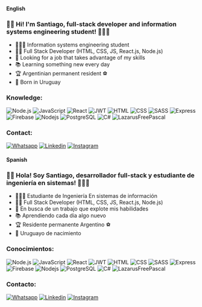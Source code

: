 #### English
### 👋🏻 Hi! I'm Santiago, full-stack developer and information systems engineering student! 👨🏻‍💻

- 👨🏻‍🎓 Information systems engineering student
- 👨‍💻 Full Stack Developer (HTML, CSS, JS, React.js, Node.js)
- 🤯 Looking for a job that takes advantage of my skills
- 📚 Learning something new every day
- 🏆 Argentinian permanent resident ⚽️ 
- 🧉 Born in Uruguay


### Knowledge:
<p>
  <img alt="Node.js" src="https://img.shields.io/badge/-Node.js-339933?style=flat-square&logo=Node.js&logoColor=white" />
  <img alt="JavaScript" src="https://img.shields.io/badge/-JavaScript-F7DF1E?style=flat-square&logo=JavaScript&logoColor=white" />
  <img alt="React" src="https://img.shields.io/badge/-React-45b8d8?style=flat-square&logo=react&logoColor=white" />
  <img alt="JWT" src="https://img.shields.io/badge/-JWT-000000?style=flat-square&logo=json-web-tokens&logoColor=white" />
  <img alt="HTML" src="https://img.shields.io/badge/-HTML-E34F26?style=flat-square&logo=HTML5&logoColor=white" />
  <img alt="CSS" src="https://img.shields.io/badge/-CSS-1572B6?style=flat-square&logo=CSS3&logoColor=white" />
  <img alt="SASS" src="https://img.shields.io/badge/-Sass-CD6799?style=flat-square&logo=sass&logoColor=white" />
  <img alt="Express" src="https://img.shields.io/badge/-Express-000000?style=flat-square&logo=express&logoColor=white" />
  <img alt="Firebase" src="https://img.shields.io/badge/-Firebase-FFA611?style=flat-square&logo=firebase&logoColor=white" />
  <img alt="Nodejs" src="https://img.shields.io/badge/-Nodejs-43853d?style=flat-square&logo=Node.js&logoColor=white" />  
  <img alt="PostgreSQL" src="https://img.shields.io/badge/-PostgreSQL-0064a5?style=flat-square&logo=postgresql&logoColor=white%22" />  
  <img alt="C#" src="https://img.shields.io/badge/-C%20Sharp-239120?style=flat-square&logo=csharp&logoColor=white" />
  <img alt="LazarusFreePascal" src="https://img.shields.io/badge/-Pascal-000000?style=flat-square&logo=Lazarus&logoColor=white" />
</p>


### Contact:
[![Whatsapp](https://img.shields.io/badge/-Whatsapp-43853d?style=flat-square&logo=Whatsapp&logoColor=white)][1]
[![Linkedin](https://img.shields.io/badge/-Linkedin-0A66C2?style=flat-square&logo=Linkedin&logoColor=white)][2]
[![Instagram](https://img.shields.io/badge/-Intagram-E4405F?style=flat-square&logo=Instagram&logoColor=white)][3]

[1]: https://wa.me/+59898107657
[2]: https://www.linkedin.com/in/santiago-basso-98208a235/
[3]: https://www.instagram.com/polbasso_/

#### Spanish
### 👋🏻 Hola! Soy Santiago, desarrollador full-stack y estudiante de ingeniería en sistemas! 👨🏻‍💻

- 👨🏻‍🎓 Estudiante de Ingeniería En sistemas de información
- 👨‍💻 Full Stack Developer (HTML, CSS, JS, React.js, Node.js)
- 🤯 En busca de un trabajo que explote mis habilidades
- 📚 Aprendiendo cada dia algo nuevo
- 🏆 Residente permanente Argentino ⚽️ 
- 🧉 Uruguayo de nacimiento

### Conocimientos:
<p>
  <img alt="Node.js" src="https://img.shields.io/badge/-Node.js-339933?style=flat-square&logo=Node.js&logoColor=white" />
  <img alt="JavaScript" src="https://img.shields.io/badge/-JavaScript-F7DF1E?style=flat-square&logo=JavaScript&logoColor=white" />
  <img alt="React" src="https://img.shields.io/badge/-React-45b8d8?style=flat-square&logo=react&logoColor=white" />
  <img alt="JWT" src="https://img.shields.io/badge/-JWT-000000?style=flat-square&logo=json-web-tokens&logoColor=white" />
  <img alt="HTML" src="https://img.shields.io/badge/-HTML-E34F26?style=flat-square&logo=HTML5&logoColor=white" />
  <img alt="CSS" src="https://img.shields.io/badge/-CSS-1572B6?style=flat-square&logo=CSS3&logoColor=white" />
  <img alt="SASS" src="https://img.shields.io/badge/-Sass-CD6799?style=flat-square&logo=sass&logoColor=white" />
  <img alt="Express" src="https://img.shields.io/badge/-Express-000000?style=flat-square&logo=express&logoColor=white" />
  <img alt="Firebase" src="https://img.shields.io/badge/-Firebase-FFA611?style=flat-square&logo=firebase&logoColor=white" />
  <img alt="Nodejs" src="https://img.shields.io/badge/-Nodejs-43853d?style=flat-square&logo=Node.js&logoColor=white" />  
  <img alt="PostgreSQL" src="https://img.shields.io/badge/-PostgreSQL-0064a5?style=flat-square&logo=postgresql&logoColor=white%22" />  
  <img alt="C#" src="https://img.shields.io/badge/-C%20Sharp-239120?style=flat-square&logo=csharp&logoColor=white" />
  <img alt="LazarusFreePascal" src="https://img.shields.io/badge/-Pascal-000000?style=flat-square&logo=Lazarus&logoColor=white" />
</p>


### Contacto:
[![Whatsapp](https://img.shields.io/badge/-Whatsapp-43853d?style=flat-square&logo=Whatsapp&logoColor=white)][1]
[![Linkedin](https://img.shields.io/badge/-Linkedin-0A66C2?style=flat-square&logo=Linkedin&logoColor=white)][2]
[![Instagram](https://img.shields.io/badge/-Intagram-E4405F?style=flat-square&logo=Instagram&logoColor=white)][3]

[1]: https://wa.me/+59898107657
[2]: https://www.linkedin.com/in/santiago-basso-98208a235/
[3]: https://www.instagram.com/polbasso_/







